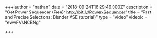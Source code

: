 +++
author = "nathan"
date = "2018-09-24T16:29:49.000Z"
description = "Get Power Sequencer (Free): http://bit.ly/Power-Sequencer"
title = "Fast and Precise Selections: Blender VSE (tutorial)"
type = "video"
videoid = "ewwFVsNCBNg"

+++

